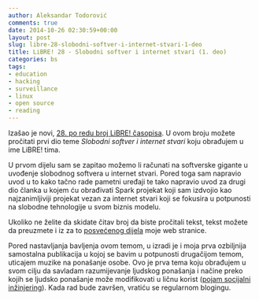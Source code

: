 ```yaml
---
author: Aleksandar Todorović
comments: true
date: 2014-10-26 02:30:59+00:00
layout: post
slug: libre-28-slobodni-softver-i-internet-stvari-1-deo
title: LiBRE! 28 - Slobodni softver i internet stvari (1. deo)
categories: bs
tags:
- education
- hacking
- surveillance
- linux
- open source
- reading
---
```


Izašao je novi, [28. po redu broj LiBRE! časopisa](https://libre.lugons.org/index.php/broj-28/). U ovom broju možete pročitati prvi dio teme _Slobodni softver i internet stvari_ koju obrađujem u ime LiBRE! tima.

U prvom dijelu sam se zapitao možemo li računati na softverske gigante u uvođenje slobodnog softvera u internet stvari. Pored toga sam napravio uvod u to kako tačno rade pametni uređaji te tako napravio uvod za drugi dio članka u kojem ću obrađivati Spark projekat koji sam izdvojio kao najzanimljiviji projekat vezan za internet stvari koji se fokusira u potpunosti na slobodne tehnologije u svom biznis modelu.

Ukoliko ne želite da skidate čitav broj da biste pročitali tekst, tekst možete da preuzmete i iz za to [posvećenog dijela](http://aleksandartodorovic.wordpress.com/projects-and-papers/) moje web stranice.

Pored nastavljanja bavljenja ovom temom, u izradi je i moja prva ozbiljnija samostalna publikacija u kojoj se bavim u potpunosti drugačijom temom, uticajem muzike na ponašanje osobe. Ovo je prva tema koju obrađujem u svom cilju da savladam razumijevanje ljudskog ponašanja i načine preko kojih se ljudsko ponašanje može modifikovati u ličnu korist ([pojam socijalni inžinjering](https://en.wikipedia.org/wiki/Social_engineering_(security))). Kada rad bude završen, vratiću se regularnom blogingu.
